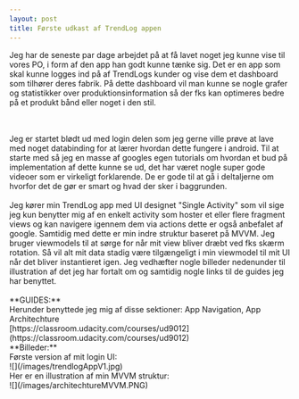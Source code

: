 ```yaml
---
layout: post
title: Første udkast af TrendLog appen
---
```

Jeg har de seneste par dage arbejdet på at få lavet noget jeg kunne vise til vores PO, i form af den app han godt kunne tænke sig.
Det er en app som skal kunne logges ind på af TrendLogs kunder og vise dem et dashboard som tilhører deres fabrik. På dette dashboard
vil man kunne se nogle grafer og statistikker over produktionsinformation så der fks kan optimeres bedre på et produkt bånd eller noget
i den stil.
<!--more-->
<br>
<br>
Jeg er startet blødt ud med login delen som jeg gerne ville prøve at lave med noget databinding for at lærer hvordan dette fungere i
android. Til at starte med så jeg en masse af googles egen tutorials om hvordan et bud på implementation af dette kunne se ud,
det har været nogle super gode videoer som er virkeligt forklarende. De er gode til at gå i deltaljerne om hvorfor det de gør er smart
og hvad der sker i baggrunden.
<br>
<br>
Jeg kører min TrendLog app med UI designet "Single Activity" som vil sige jeg kun benytter mig af en enkelt activity som hoster et eller
flere fragment views og kan navigere igennem dem via actions dette er også anbefalet af google. Samtidig med dette er min indre
struktur baseret på MVVM. Jeg bruger viewmodels til at sørge for når mit view bliver dræbt ved fks skærm rotation. Så vil alt mit data
stadig være tilgængeligt i min viewmodel til mit UI når det bliver instantieret igen. Jeg vedhæfter nogle billeder nedenunder til
illustration af det jeg har fortalt om og samtidig nogle links til de guides jeg har benyttet.
<br>
<br>
**GUIDES:** <br>
Herunder benyttede jeg mig af disse sektioner: App Navigation, App Architechture <br>
[https://classroom.udacity.com/courses/ud9012](https://classroom.udacity.com/courses/ud9012) <br>
**Billeder:** <br>
Første version af mit login UI: <br>
![](/images/trendlogAppV1.jpg) <br>
Her er en illustration af min MVVM struktur: <br>
![](/images/architechtureMVVM.PNG)
